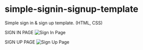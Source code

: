 # simple-signin-signup-template
Simple sign in &amp; sign up template. (HTML, CSS)

SIGN IN PAGE
![Sign In Page](https://i.ibb.co/tJw7h5m/Screenshot-1.png)

SIGN UP PAGE
![Sign Up Page](https://i.ibb.co/4d02kXJ/Screenshot-2.png)
